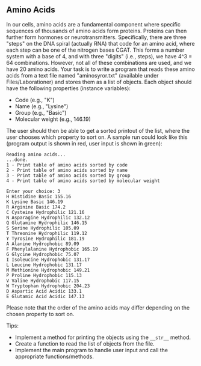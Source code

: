 ## Amino Acids

In our cells, amino acids are a fundamental component where specific sequences of thousands of amino acids form proteins. Proteins can then further form hormones or neurotransmitters. Specifically, there are three "steps" on the DNA spiral (actually RNA) that code for an amino acid, where each step can be one of the nitrogen bases CGAT. This forms a number system with a base of 4, and with three "digits" (i.e., steps), we have 4^3 = 64 combinations. However, not all of these combinations are used, and we have 20 amino acids. Your task is to write a program that reads these amino acids from a text file named "aminosyror.txt" (available under Files/Laborationer) and stores them as a list of objects. Each object should have the following properties (instance variables):

- Code (e.g., "K")
- Name (e.g., "Lysine")
- Group (e.g., "Basic")
- Molecular weight (e.g., 146.19)

The user should then be able to get a sorted printout of the list, where the user chooses which property to sort on. A sample run could look like this (program output is shown in red, user input is shown in green):

```
Reading amino acids...
...done.
1 - Print table of amino acids sorted by code
2 - Print table of amino acids sorted by name
3 - Print table of amino acids sorted by group
4 - Print table of amino acids sorted by molecular weight

Enter your choice: 3
H Histidine Basic 155.16
K Lysine Basic 146.19
R Arginine Basic 174.2
C Cysteine Hydrophilic 121.16
N Asparagine Hydrophilic 132.12
Q Glutamine Hydrophilic 146.15
S Serine Hydrophilic 105.09
T Threonine Hydrophilic 119.12
Y Tyrosine Hydrophilic 181.19
A Alanine Hydrophobic 89.09
F Phenylalanine Hydrophobic 165.19
G Glycine Hydrophobic 75.07
I Isoleucine Hydrophobic 131.17
L Leucine Hydrophobic 131.17
M Methionine Hydrophobic 149.21
P Proline Hydrophobic 115.13
V Valine Hydrophobic 117.15
W Tryptophan Hydrophobic 204.23
D Aspartic Acid Acidic 133.1
E Glutamic Acid Acidic 147.13
```

Please note that the order of the amino acids may differ depending on the chosen property to sort on.

Tips:
- Implement a method for printing the objects using the `__str__` method.
- Create a function to read the list of objects from the file.
- Implement the main program to handle user input and call the appropriate functions/methods.
